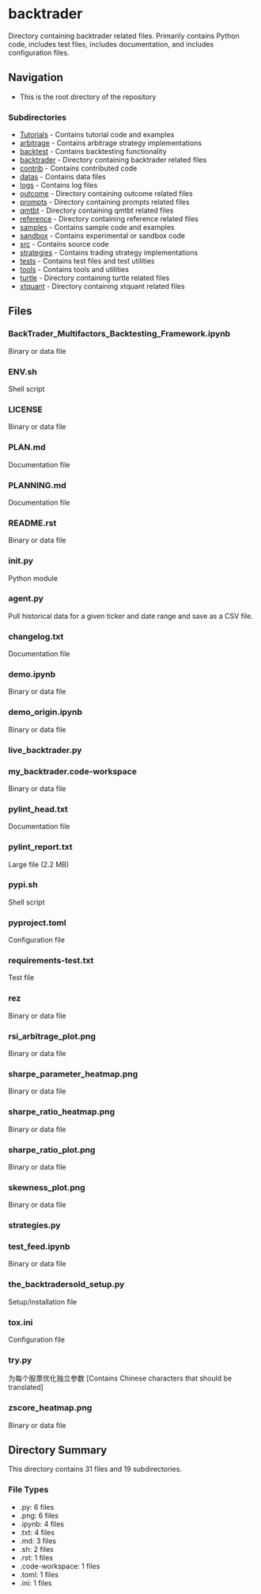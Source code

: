 # backtrader

Directory containing backtrader related files. Primarily contains Python code, includes test files, includes documentation, and includes configuration files.

## Navigation

* This is the root directory of the repository

### Subdirectories

* [Tutorials](Tutorials/README.md) - Contains tutorial code and examples
* [arbitrage](arbitrage/README.md) - Contains arbitrage strategy implementations
* [backtest](backtest/README.md) - Contains backtesting functionality
* [backtrader](backtrader/README.md) - Directory containing backtrader related files
* [contrib](contrib/README.md) - Contains contributed code
* [datas](datas/README.md) - Contains data files
* [logs](logs/README.md) - Contains log files
* [outcome](outcome/README.md) - Directory containing outcome related files
* [prompts](prompts/README.md) - Directory containing prompts related files
* [qmtbt](qmtbt/README.md) - Directory containing qmtbt related files
* [reference](reference/README.md) - Directory containing reference related files
* [samples](samples/README.md) - Contains sample code and examples
* [sandbox](sandbox/README.md) - Contains experimental or sandbox code
* [src](src/README.md) - Contains source code
* [strategies](strategies/README.md) - Contains trading strategy implementations
* [tests](tests/README.md) - Contains test files and test utilities
* [tools](tools/README.md) - Contains tools and utilities
* [turtle](turtle/README.md) - Directory containing turtle related files
* [xtquant](xtquant/README.md) - Directory containing xtquant related files

## Files

### BackTrader_Multifactors_Backtesting_Framework.ipynb

Binary or data file

### ENV.sh

Shell script

### LICENSE

Binary or data file

### PLAN.md

Documentation file

### PLANNING.md

Documentation file

### README.rst

Binary or data file

### __init__.py

Python module

### agent.py

Pull historical data for a given ticker and date range and save as a CSV file.

### changelog.txt

Documentation file

### demo.ipynb

Binary or data file

### demo_origin.ipynb

Binary or data file

### live_backtrader.py



### my_backtrader.code-workspace

Binary or data file

### pylint_head.txt

Documentation file

### pylint_report.txt

Large file (2.2 MB)

### pypi.sh

Shell script

### pyproject.toml

Configuration file

### requirements-test.txt

Test file

### rez

Binary or data file

### rsi_arbitrage_plot.png

Binary or data file

### sharpe_parameter_heatmap.png

Binary or data file

### sharpe_ratio_heatmap.png

Binary or data file

### sharpe_ratio_plot.png

Binary or data file

### skewness_plot.png

Binary or data file

### strategies.py



### test_feed.ipynb

Binary or data file

### the_backtradersold_setup.py

Setup/installation file

### tox.ini

Configuration file

### try.py

为每个股票优化独立参数 [Contains Chinese characters that should be translated]

### zscore_heatmap.png

Binary or data file


## Directory Summary

This directory contains 31 files and 19 subdirectories.

### File Types

* .py: 6 files
* .png: 6 files
* .ipynb: 4 files
* .txt: 4 files
* .md: 3 files
* .sh: 2 files
* .rst: 1 files
* .code-workspace: 1 files
* .toml: 1 files
* .ini: 1 files
